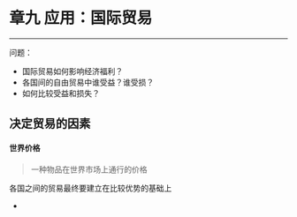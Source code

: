 # 章九 应用：国际贸易

---

问题：
- 国际贸易如何影响经济福利？
- 各国间的自由贸易中谁受益？谁受损？
- 如何比较受益和损失？

## 决定贸易的因素

#### 世界价格
> 一种物品在世界市场上通行的价格

各国之间的贸易最终要建立在比较优势的基础上





-
